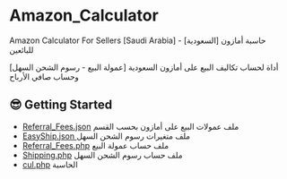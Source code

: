 # Amazon_Calculator
Amazon Calculator For Sellers [Saudi Arabia] - [السعودية] حاسبة أمازون للبائعين

 أداة لحساب تكاليف البيع على أمازون السعودية [عمولة البيع - رسوم الشحن السهل] وحساب صافي الأرباح 

## 😎 Getting Started

*   [Referral_Fees.json](Referral_Fees.json) ملف عمولات البيع على أمازون بحسب القسم 
* [EasyShip.json ](EasyShip.json) ملف متغيرات رسوم الشحن السهل  
* [Referral_Fees.php](Referral_Fees.php) ملف حساب عمولة البيع
* [Shipping.php](Shipping.php) ملف حساب رسوم الشحن السهل
* [cul.php](cul.php) الحاسبة  



